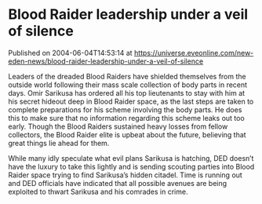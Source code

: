 # Blood Raider leadership under a veil of silence
Published on 2004-06-04T14:53:14 at https://universe.eveonline.com/new-eden-news/blood-raider-leadership-under-a-veil-of-silence

Leaders of the dreaded Blood Raiders have shielded themselves from the outside world following their mass scale collection of body parts in recent days. Omir Sarikusa has ordered all his top lieutenants to stay with him at his secret hideout deep in Blood Raider space, as the last steps are taken to complete preparations for his scheme involving the body parts. He does this to make sure that no information regarding this scheme leaks out too early. Though the Blood Raiders sustained heavy losses from fellow collectors, the Blood Raider elite is upbeat about the future, believing that great things lie ahead for them.   
  
While many idly speculate what evil plans Sarikusa is hatching, DED doesn’t have the luxury to take this lightly and is sending scouting parties into Blood Raider space trying to find Sarikusa’s hidden citadel. Time is running out and DED officials have indicated that all possible avenues are being exploited to thwart Sarikusa and his comrades in crime.
